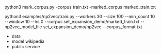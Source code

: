 
python3 mark_corpus.py -corpus train.txt -marked_corpus marked_train.txt

python3 examples/np2vec/train.py --workers 30 --size 100 --min_count 10 --window 10 --hs 0 --corpus
 set_expansion_demo/marked_train.txt --np2vec_model_file set_expansion_demo/np2vec --corpus_format txt
 
 - data
 - model wikipedia
 - public service